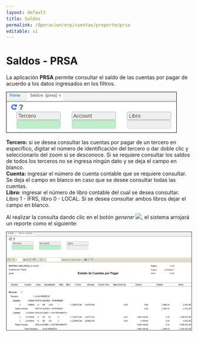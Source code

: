 ```yaml
---
layout: default
title: Saldos
permalink: /Operacion/erp/cuentas/preporte/prsa
editable: si
---
```


# Saldos - PRSA

La aplicación **PRSA** permite consultar el saldo de las cuentas por pagar de acuerdo a los datos ingresados en los filtros.  


![](PRSA1.png)


**Tercero:** si se desea consultar las cuentas por pagar de un tercero en específico, digitar el número de identificación del tercero o dar doble clic y seleccionarlo del zoom si se desconoce. Si se requiere consultar los saldos de todos los terceros no se ingresa ningún dato y se deja el campo en blanco.  
**Cuenta:** ingresar el número de cuenta contable que se requiere consultar. Se deja el campo en blanco en caso que se desee consultar todas las cuentas.  
**Libro:** ingresar el número de libro contable del cual se desea consultar. Libro 1 - IFRS, libro 0 - LOCAL. Si se desea consultar ambos libros dejar el campo en blanco.  

Al realizar la consulta dando clic en el botón _generar_ ![](actualizar.png), el sistema arrojará un reporte como el siguiente:


![](PRSA2.png)

